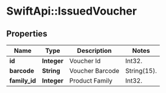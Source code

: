 # SwiftApi::IssuedVoucher

## Properties
Name | Type | Description | Notes
------------ | ------------- | ------------- | -------------
**id** | **Integer** | Voucher Id | Int32. | 
**barcode** | **String** | Voucher Barcode | String(15). | 
**family_id** | **Integer** | Product Family | Int32. | 


